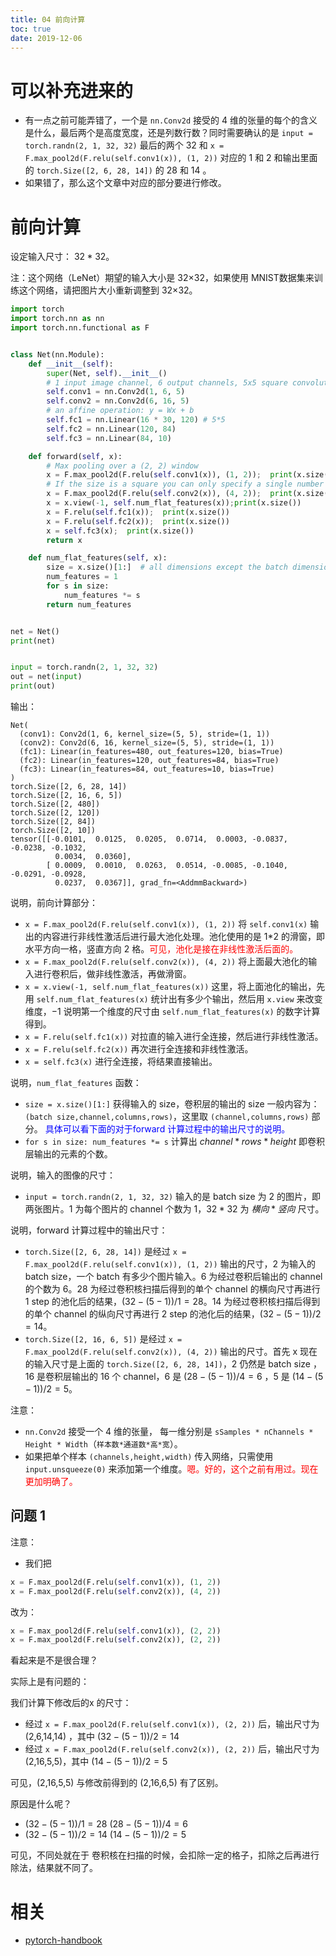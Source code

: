 ```yaml
---
title: 04 前向计算
toc: true
date: 2019-12-06
---
```

# 可以补充进来的

- 有一点之前可能弄错了，一个是 `nn.Conv2d` 接受的 4 维的张量的每个的含义是什么，最后两个是高度宽度，还是列数行数？同时需要确认的是 `input = torch.randn(2, 1, 32, 32)` 最后的两个 32 和 `x = F.max_pool2d(F.relu(self.conv1(x)), (1, 2))` 对应的 1 和 2 和输出里面的 `torch.Size([2, 6, 28, 14])` 的 28 和 14 。
- 如果错了，那么这个文章中对应的部分要进行修改。


# 前向计算

设定输入尺寸： $32*32$。

注：这个网络（LeNet）期望的输入大小是 32×32，如果使用 MNIST数据集来训练这个网络，请把图片大小重新调整到 32×32。



```py
import torch
import torch.nn as nn
import torch.nn.functional as F


class Net(nn.Module):
    def __init__(self):
        super(Net, self).__init__()
        # 1 input image channel, 6 output channels, 5x5 square convolution kernel
        self.conv1 = nn.Conv2d(1, 6, 5)
        self.conv2 = nn.Conv2d(6, 16, 5)
        # an affine operation: y = Wx + b
        self.fc1 = nn.Linear(16 * 30, 120) # 5*5
        self.fc2 = nn.Linear(120, 84)
        self.fc3 = nn.Linear(84, 10)

    def forward(self, x):
        # Max pooling over a (2, 2) window
        x = F.max_pool2d(F.relu(self.conv1(x)), (1, 2));  print(x.size())
        # If the size is a square you can only specify a single number
        x = F.max_pool2d(F.relu(self.conv2(x)), (4, 2));  print(x.size())
        x = x.view(-1, self.num_flat_features(x));print(x.size())
        x = F.relu(self.fc1(x));  print(x.size())
        x = F.relu(self.fc2(x));  print(x.size())
        x = self.fc3(x);  print(x.size())
        return x

    def num_flat_features(self, x):
        size = x.size()[1:]  # all dimensions except the batch dimension
        num_features = 1
        for s in size:
            num_features *= s
        return num_features


net = Net()
print(net)


input = torch.randn(2, 1, 32, 32)
out = net(input)
print(out)
```

输出：

```
Net(
  (conv1): Conv2d(1, 6, kernel_size=(5, 5), stride=(1, 1))
  (conv2): Conv2d(6, 16, kernel_size=(5, 5), stride=(1, 1))
  (fc1): Linear(in_features=480, out_features=120, bias=True)
  (fc2): Linear(in_features=120, out_features=84, bias=True)
  (fc3): Linear(in_features=84, out_features=10, bias=True)
)
torch.Size([2, 6, 28, 14])
torch.Size([2, 16, 6, 5])
torch.Size([2, 480])
torch.Size([2, 120])
torch.Size([2, 84])
torch.Size([2, 10])
tensor([[-0.0101,  0.0125,  0.0205,  0.0714,  0.0003, -0.0837, -0.0238, -0.1032,
          0.0034,  0.0360],
        [ 0.0009,  0.0010,  0.0263,  0.0514, -0.0085, -0.1040, -0.0291, -0.0928,
          0.0237,  0.0367]], grad_fn=<AddmmBackward>)
```


说明，前向计算部分：

- `x = F.max_pool2d(F.relu(self.conv1(x)), (1, 2))` 将 `self.conv1(x)` 输出的内容进行非线性激活后进行最大池化处理。池化使用的是 1*2 的滑窗，即水平方向一格，竖直方向 2 格。<span style="color:red;">可见，池化是接在非线性激活后面的。</span>
- `x = F.max_pool2d(F.relu(self.conv2(x)), (4, 2))` 将上面最大池化的输入进行卷积后，做非线性激活，再做滑窗。
- `x = x.view(-1, self.num_flat_features(x))` 这里，将上面池化的输出，先用 `self.num_flat_features(x)` 统计出有多少个输出，然后用 `x.view` 来改变维度，$-1$ 说明第一个维度的尺寸由 `self.num_flat_features(x)` 的数字计算得到。
- `x = F.relu(self.fc1(x))` 对拉直的输入进行全连接，然后进行非线性激活。
- `x = F.relu(self.fc2(x))` 再次进行全连接和非线性激活。
- `x = self.fc3(x)` 进行全连接，将结果直接输出。

说明，`num_flat_features` 函数：

- `size = x.size()[1:]` 获得输入的 size，卷积层的输出的 size 一般内容为：`(batch size,channel,columns,rows)`，这里取 `(channel,columns,rows)` 部分。<span style="color:blue;"> 具体可以看下面的对于forward 计算过程中的输出尺寸的说明。</span>
- `for s in size: num_features *= s` 计算出 $channel*rows*height$ 即卷积层输出的元素的个数。

说明，输入的图像的尺寸：

- `input = torch.randn(2, 1, 32, 32)` 输入的是 batch size 为 2 的图片，即 两张图片。1 为每个图片的 channel 个数为 1，$32*32$ 为 $横向*竖向$ 尺寸。

说明，forward 计算过程中的输出尺寸：

- `torch.Size([2, 6, 28, 14])` 是经过 `x = F.max_pool2d(F.relu(self.conv1(x)), (1, 2))` 输出的尺寸，2 为输入的 batch size，一个 batch 有多少个图片输入。6 为经过卷积后输出的 channel 的个数为 6。28 为经过卷积核扫描后得到的单个 channel 的横向尺寸再进行 1 step 的池化后的结果，$(32-(5-1))/1=28$。14 为经过卷积核扫描后得到的单个 channel 的纵向尺寸再进行 2 step 的池化后的结果，$(32-(5-1))/2=14$。
- `torch.Size([2, 16, 6, 5])` 是经过 `x = F.max_pool2d(F.relu(self.conv2(x)), (4, 2))` 输出的尺寸。首先 x 现在的输入尺寸是上面的 `torch.Size([2, 6, 28, 14])`，2 仍然是 batch size ，16 是卷积层输出的 16 个 channel，6 是 $(28-(5-1))/4=6$ ，5 是 $(14-(5-1))
/2=5$。

注意：

- `nn.Conv2d` 接受一个 4 维的张量， 每一维分别是 `sSamples * nChannels * Height * Width`（`样本数*通道数*高*宽`）。
- 如果把单个样本 `(channels,height,width)` 传入网络，只需使用 `input.unsqueeze(0)` 来添加第一个维度。<span style="color:red;">嗯。好的，这个之前有用过。现在更加明确了。</span>



## 问题 1

注意：

- 我们把

```py
x = F.max_pool2d(F.relu(self.conv1(x)), (1, 2))
x = F.max_pool2d(F.relu(self.conv2(x)), (4, 2))
```

改为：

```py
x = F.max_pool2d(F.relu(self.conv1(x)), (2, 2))
x = F.max_pool2d(F.relu(self.conv2(x)), (2, 2))
```

看起来是不是很合理？

实际上是有问题的：

我们计算下修改后的x 的尺寸：

- 经过 `x = F.max_pool2d(F.relu(self.conv1(x)), (2, 2))` 后，输出尺寸为 (2,6,14,14) ，其中 $(32-(5-1))/2=14$
- 经过 `x = F.max_pool2d(F.relu(self.conv2(x)), (2, 2))` 后，输出尺寸为 (2,16,5,5)，其中 $(14-(5-1))/2=5$

可见，(2,16,5,5) 与修改前得到的 (2,16,6,5) 有了区别。

原因是什么呢？

- $(32-(5-1))/1=28$ $(28-(5-1))/4=6$
- $(32-(5-1))/2=14$ $(14-(5-1))/2=5$

可见，不同处就在于 卷积核在扫描的时候，会扣除一定的格子，扣除之后再进行除法，结果就不同了。





# 相关

- [pytorch-handbook](https://github.com/zergtant/pytorch-handbook)
